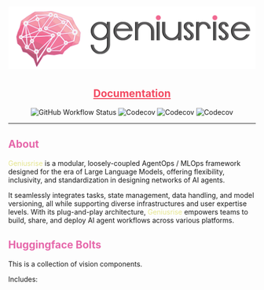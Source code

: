 <h1 align="center">
  <img src="./assets/logo_with_text.png" alt=logo" width="900"/>
</h1>
<h2 align="center">
  <a style="color:#f34960" href="https://docs.geniusrise.ai">Documentation</a>
</h2>

<p align="center">
  <img src="https://img.shields.io/github/actions/workflow/status/geniusrise/geniusrise-vision/pytest.yml?branch=master" alt="GitHub Workflow Status"/>
  <img src="https://codecov.io/gh/geniusrise/geniusrise-vision/branch/main/graph/badge.svg?token=0b359b3a-f29c-4966-9661-a79386b3450d" alt="Codecov"/>
  <img src="https://img.shields.io/github/license/geniusrise/geniusrise-vision" alt="Codecov"/>
  <img src="https://img.shields.io/github/issues/geniusrise/geniusrise-vision" alt="Codecov"/>
</p>

---

## <span style="color:#e667aa">About</span>

<span style="color:#e4e48c">Geniusrise</span> is a modular, loosely-coupled
AgentOps / MLOps framework designed for the era of Large Language Models,
offering flexibility, inclusivity, and standardization in designing networks of
AI agents.

It seamlessly integrates tasks, state management, data handling, and model
versioning, all while supporting diverse infrastructures and user expertise
levels. With its plug-and-play architecture,
<span style="color:#e4e48c">Geniusrise</span> empowers teams to build, share,
and deploy AI agent workflows across various platforms.

## <span style="color:#e667aa">Huggingface Bolts</span>

This is a collection of vision components.

Includes:
